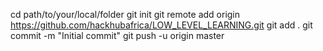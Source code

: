 cd path/to/your/local/folder
git init
git remote add origin https://github.com/hackhubafrica/LOW_LEVEL_LEARNING.git
git add .
git commit -m "Initial commit"
git push -u origin master
